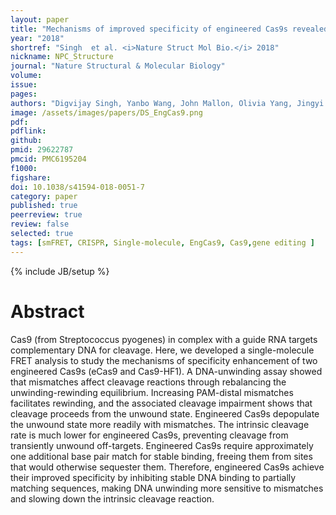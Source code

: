 ```yaml
---
layout: paper
title: "Mechanisms of improved specificity of engineered Cas9s revealed by single-molecule FRET analysis"
year: "2018"
shortref: "Singh  et al. <i>Nature Struct Mol Bio.</i> 2018"
nickname: NPC_Structure
journal: "Nature Structural & Molecular Biology"
volume:
issue: 
pages: 
authors: "Digvijay Singh, Yanbo Wang, John Mallon, Olivia Yang, Jingyi Fei, Anustup Poddar, Damon Ceylan, Scott Bailey, Taekjip Ha"
image: /assets/images/papers/DS_EngCas9.png
pdf: 
pdflink: 
github: 
pmid: 29622787
pmcid: PMC6195204
f1000: 
figshare: 
doi: 10.1038/s41594-018-0051-7
category: paper
published: true
peerreview: true
review: false
selected: true
tags: [smFRET, CRISPR, Single-molecule, EngCas9, Cas9,gene editing ]
---
```

{% include JB/setup %}

# Abstract 
Cas9 (from Streptococcus pyogenes) in complex with a guide RNA targets complementary DNA for cleavage. Here, we developed a single-molecule FRET analysis to study the mechanisms of specificity enhancement of two engineered Cas9s (eCas9 and Cas9-HF1). A DNA-unwinding assay showed that mismatches affect cleavage reactions through rebalancing the unwinding-rewinding equilibrium. Increasing PAM-distal mismatches facilitates rewinding, and the associated cleavage impairment shows that cleavage proceeds from the unwound state. Engineered Cas9s depopulate the unwound state more readily with mismatches. The intrinsic cleavage rate is much lower for engineered Cas9s, preventing cleavage from transiently unwound off-targets. Engineered Cas9s require approximately one additional base pair match for stable binding, freeing them from sites that would otherwise sequester them. Therefore, engineered Cas9s achieve their improved specificity by inhibiting stable DNA binding to partially matching sequences, making DNA unwinding more sensitive to mismatches and slowing down the intrinsic cleavage reaction.